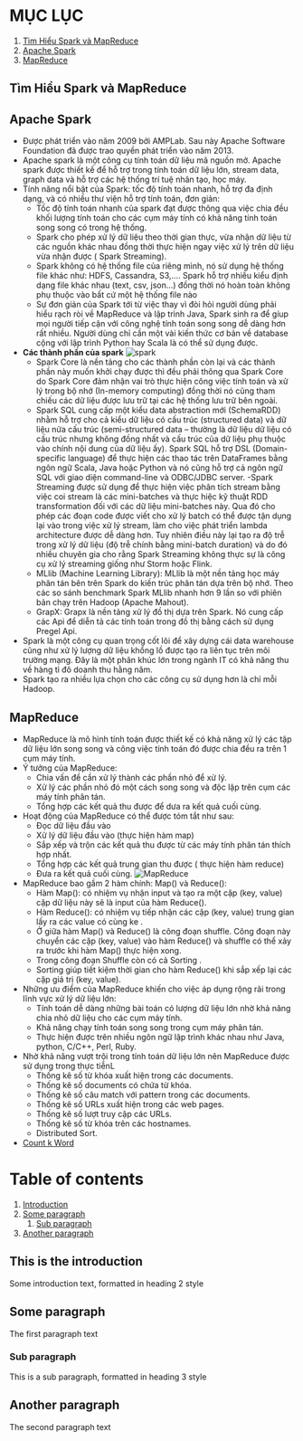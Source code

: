 # MỤC LỤC
1. [Tìm Hiểu Spark và MapReduce](#sparkmap)
2. [Apache Spark](#Apachespark)
3. [MapReduce](#Mapreduce)


## Tìm Hiểu Spark và MapReduce <a name="#sparkmap"></a>
## Apache Spark <a name="#Apachespark"></a>
  - Được phát triển vào năm 2009 bởi AMPLab. Sau này Apache Software Foundation đã được trao quyền phát triển vào năm 2013.
  - Apache spark là một công cụ tính toán dữ liệu mã nguồn mở. Apache spark được thiết kế để hỗ trợ trong tính toán dữ liệu lớn, stream data, graph data và hỗ trợ các hệ thống trí tuệ nhân tạo, học máy.
  - Tính năng nổi bật của Spark: tốc độ tính toán nhanh, hỗ trợ đa định dạng, và có nhiều thư viện hỗ trợ tính toán, đơn giản:
      - Tốc độ tính toán nhanh của spark đạt được thông qua việc chia đều khối lượng tính toán cho các cụm máy tính có khả năng tính toán song song có trong hệ thống.
      - Spark cho phép xử lý dữ liệu theo thời gian thực, vừa nhận dữ liệu từ các nguồn khác nhau đồng thời thực hiện ngay việc xử lý trên dữ liệu vừa nhận được ( Spark Streaming).
     - Spark không có hệ thống file của riêng mình, nó sử dụng hệ thống file khác như: HDFS, Cassandra, S3,…. Spark hỗ trợ nhiều kiểu định dạng file khác nhau (text, csv, json…) đồng thời nó hoàn toàn không phụ thuộc vào bất cứ một hệ thống file nào
     - Sự đơn giản của Spark tới từ việc thay vì đòi hỏi người dùng phải hiểu rạch ròi về MapReduce và lập trình Java, Spark sinh ra để gíup mọi người tiếp cận với công nghệ tính toán song song dễ dàng hơn rất nhiều. Người dùng chỉ cần một vài kiến thức cơ bản về database cộng với lập trình Python hay Scala là có thể sử dụng được.
  - **Các thành phần của spark** 
  ![spark](https://www.oreilly.com/library/view/learning-spark/9781449359034/assets/lnsp_0101.png)
      - Spark Core là nền tảng cho các thành phần còn lại và các thành phần này muốn khởi chạy được thì đều phải thông qua Spark Core do Spark Core đảm nhận vai trò thực hiện công việc tính toán và xử lý trong bộ nhớ (In-memory computing) đồng thời nó cũng tham chiếu các dữ liệu được lưu trữ tại các hệ thống lưu trữ bên ngoài.
      - Spark SQL cung cấp một kiểu data abstraction mới (SchemaRDD) nhằm hỗ trợ cho cả kiểu dữ liệu có cấu trúc (structured data) và dữ liệu nửa cấu trúc (semi-structured data – thường là dữ liệu dữ liệu có cấu trúc nhưng không đồng nhất và cấu trúc của dữ liệu phụ thuộc vào chính nội dung của dữ liệu ấy). Spark SQL hỗ trợ DSL (Domain-specific language) để thực hiện các thao tác trên DataFrames bằng ngôn ngữ Scala, Java hoặc Python và nó cũng hỗ trợ cả ngôn ngữ SQL với giao diện command-line và ODBC/JDBC server.
      -Spark Streaming được sử dụng để thực hiện việc phân tích stream bằng việc coi stream là các mini-batches và thực hiệc kỹ thuật RDD transformation đối với các dữ liệu mini-batches này. Qua đó cho phép các đoạn code được viết cho xử lý batch có thể được tận dụng lại vào trong việc xử lý stream, làm cho việc phát triển lambda architecture được dễ dàng hơn. Tuy nhiên điều này lại tạo ra độ trễ trong xử lý dữ liệu (độ trễ chính bằng mini-batch duration) và do đó nhiều chuyên gia cho rằng Spark Streaming không thực sự là công cụ xử lý streaming giống như Storm hoặc Flink.
      - MLlib (Machine Learning Library): MLlib là một nền tảng học máy phân tán bên trên Spark do kiến trúc phân tán dựa trên bộ nhớ. Theo các so sánh benchmark Spark MLlib nhanh hơn 9 lần so với phiên bản chạy trên Hadoop (Apache Mahout).
      - GrapX: Grapx là nền tảng xử lý đồ thị dựa trên Spark. Nó cung cấp các Api để diễn tả các tính toán trong đồ thị bằng cách sử dụng Pregel Api.
   - Spark là một công cụ quan trọng cốt lõi để xây dựng cái data warehouse cũng như xử lý lượng dữ liệu khổng lồ được tạo ra liên tục trên môi trường mạng. Đây là một phân khúc lớn trong ngành IT có khả năng thu về hàng tỉ đô doanh thu hằng năm.
   - Spark tạo ra nhiều lựa chọn cho các công cụ sử dụng hơn là chỉ mỗi Hadoop.
  
## MapReduce <a name="##Mapreduce"></a>
  - MapReduce là mô hình tính toán được thiết kế có khả năng xử lý các tập dữ liệu lớn song song và công việc tính toán đó được chia đều ra trên 1 cụm máy tính.
  - Ý tưởng của MapReduce:
    - Chia vấn đề cần xử lý thành các phần nhỏ để xử lý.
    - Xử lý các phần nhỏ đó một cách song song và độc lập trên cụm các máy tính phân tán.
    - Tổng hợp các kết quả thu được để dưa ra kết quả cuối cùng.
  - Hoạt động của MapReduce có thể được tóm tắt như sau:
     - Đọc dữ liệu đầu vào
     - Xử lý dữ liệu đầu vào (thực hiện hàm map)
     - Sắp xếp và trộn các kết quả thu được từ các máy tính phân tán thích hợp nhất.
     - Tổng hợp các kết quả trung gian thu được ( thực hiện hàm reduce)
     - Đưa ra kết quả cuối cùng.
     ![MapReduce](https://todaysoftmag.com/images/articles/tsm33/large/a11.png)
   - MapReduce bao gầm 2 hàm chính: Map() và Reduce():
     - Hàm Map(): có nhiệm vụ nhận input và tạo ra một cặp (key, value) cặp dữ liệu này sẽ là input của hàm Reduce().
     - Hàm Reduce(): có nhiệm vụ tiếp nhận các cặp (key, value) trung gian lấy ra các value có cùng ke .
     - Ở giữa hàm Map() và Reduce() là công đoạn shuffle. Công đoạn này chuyển các cặp (key, value) vào hàm Reduce() và shuffle có thể xảy ra trước khi hàm Map() thực hiện xong. 
     - Trong công đoạn Shuffle còn có cả Sorting . 
     - Sorting giúp tiết kiệm thời gian cho hàm Reduce() khi sắp xếp lại các cặp giá trị (key, value).
   - Những ưu điểm của MapReduce khiến cho việc áp dụng rộng rãi trong lĩnh vực xử lý dữ liệu lớn:
     - Tính toán dễ dàng những bài toán có lượng dữ liệu lớn nhờ khả năng chia nhỏ dữ liệu cho các cụm máy tính.
     - Khả năng chạy tính toán song song trong cụm máy phân tán.
     - Thực hiện được trên nhiều ngôn ngữ lập trình khác nhau như Java, python, C/C++, Perl, Ruby.
  - Nhờ khả năng vượt trội trong tính toán dữ liệu lớn nên MapReduce được sử dụng trong thực tiễnL
     - Thống kê số từ khóa xuất hiện trong các documents.
     - Thống kê số documents có chứa từ khóa.
     - Thống kê số câu match với pattern trong các documents.
     - Thống kê số URLs xuất hiện trong các web pages.
     - Thống kê số lượt truy cập các URLs.
     - Thống kê số từ khóa trên các hostnames.
     - Distributed Sort.
  - [Count k Word](https://colab.research.google.com/drive/1lkCCFtDqb6-IGOqea-hTYxLQFyiYppS8)
# Table of contents
1. [Introduction](#introduction)
2. [Some paragraph](#paragraph1)
    1. [Sub paragraph](#subparagraph1)
3. [Another paragraph](#paragraph2)

## This is the introduction <a name="introduction"></a>
Some introduction text, formatted in heading 2 style

## Some paragraph <a name="paragraph1"></a>
The first paragraph text

### Sub paragraph <a name="subparagraph1"></a>
This is a sub paragraph, formatted in heading 3 style

## Another paragraph <a name="paragraph2"></a>
The second paragraph text

